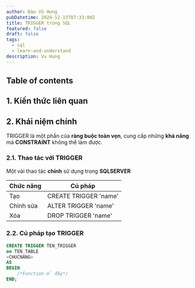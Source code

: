 ```yaml
---
author: Đào Vũ Hưng
pubDatetime: 2024-12-13T07:33:00Z
title: TRIGGER trong SQL
featured: false
draft: false
tags:
  - sql
  - learn-and-understand
description: Vu Hung
---
```

## Table of contents
## 1. Kiến thức liên quan
## 2. Khái niệm chính
TRIGGER là một phần của **ràng buộc toàn vẹn**, cung cấp những **khả năng** mà **CONSTRAINT** không thể làm được.
### 2.1. Thao tác với TRIGGER
Một vài thao tác **chính** sử dụng trong **SQLSERVER**

| Chức năng | Cú pháp               |
| --------- | --------------------- |
| Tạo       | CREATE TRIGGER 'name' |
| Chỉnh sửa | ALTER TRIGGER 'name'  |
| Xóa       | DROP TRIGGER 'name'   |

### 2.2. Cú pháp tạo TRIGGER
```sql
CREATE TRIGGER TEN_TRIGGER 
on TEN_TABLE
<CHUCNANG>
AS
BEGIN
	/*Function ở đây*/
END;
```